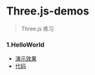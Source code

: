 # Three.js-demos
> Three.js 练习
### 1.HelloWorld 
- [演示效果](http://inknight.cn/Three.js-demos/HelloWorld.html) 
- [代码](https://github.com/inkn/Three.js-demos/blob/master/HelloWorld.html)
